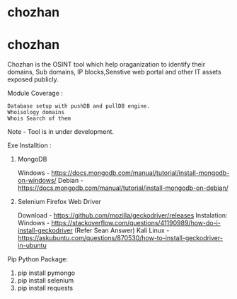 # chozhan
# chozhan

Chozhan is the OSINT tool which help oraganization to identify their domains, Sub domains, IP blocks,Senstive web portal and other IT assets exposed publicly.

Module Coverage :

    Database setup with pushDB and pullDB engine.
    Whoisology domains
    Whois Search of them

Note - Tool is in under development.

Exe Installtion :

1. MongoDB

    Windows - https://docs.mongodb.com/manual/tutorial/install-mongodb-on-windows/
    Debian - https://docs.mongodb.com/manual/tutorial/install-mongodb-on-debian/

2. Selenium Firefox Web Driver

    Download - https://github.com/mozilla/geckodriver/releases
    Instalation:
        Windows - https://stackoverflow.com/questions/41190989/how-do-i-install-geckodriver (Refer Sean Answer)
        Kali Linux  - https://askubuntu.com/questions/870530/how-to-install-geckodriver-in-ubuntu

Pip Python Package:

1.  pip install pymongo
2.  pip install selenium
3.  pip install requests